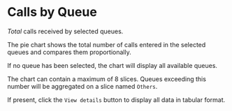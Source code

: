 # Calls by Queue

*Total* calls received by selected queues.

The pie chart shows the total number of calls entered in the selected queues
and compares them proportionally.

If no queue has been selected, the chart will display all available queues.

The chart can contain a maximum of 8 slices. Queues exceeding this number will be 
aggregated on a slice named `Others`.

If present, click the `View details` button to display all data in tabular format.